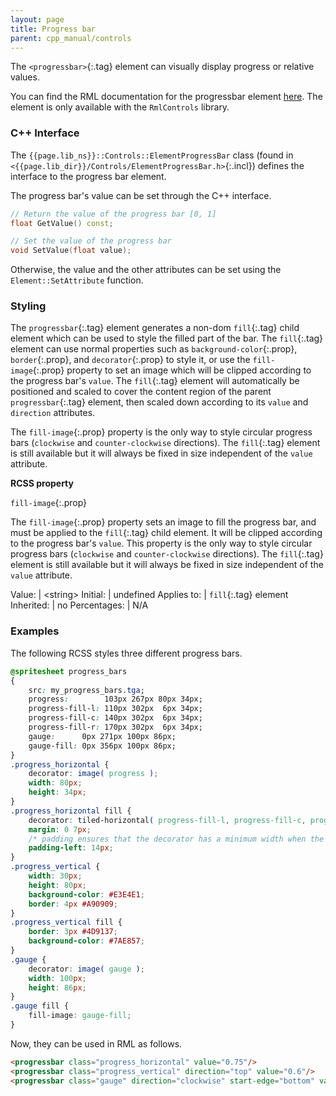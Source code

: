 ```yaml
---
layout: page
title: Progress bar
parent: cpp_manual/controls
---
```


The `<progressbar>`{:.tag} element can visually display progress or relative values.

You can find the RML documentation for the progressbar element [here]({{"pages/rml/data_display.html#progressbar"|relative_url}}). The element is only available with the `RmlControls` library.


### C++ Interface

The `{{page.lib_ns}}::Controls::ElementProgressBar` class (found in `<{{page.lib_dir}}/Controls/ElementProgressBar.h>`{:.incl}) defines the interface to the progress bar element.

The progress bar's value can be set through the C++ interface.

```cpp
// Return the value of the progress bar [0, 1]
float GetValue() const;

// Set the value of the progress bar
void SetValue(float value);
```

Otherwise, the value and the other attributes can be set using the `Element::SetAttribute` function.


### Styling

The `progressbar`{:.tag} element generates a non-dom `fill`{:.tag} child element which can be used to style the filled part of the bar. The `fill`{:.tag} element can use normal properties such as `background-color`{:.prop}, `border`{:.prop}, and `decorator`{:.prop} to style it, or use the `fill-image`{:.prop} property to set an image which will be clipped according to the progress bar's `value`. The `fill`{:.tag} element will automatically be positioned and scaled to cover the content region of the parent `progressbar`{:.tag} element, then scaled down according to its `value` and `direction` attributes.

The `fill-image`{:.prop} property is the only way to style circular progress bars (`clockwise` and `counter-clockwise` directions). The `fill`{:.tag} element is still available but it will always be fixed in size independent of the `value` attribute.


**RCSS property**

`fill-image`{:.prop}

The `fill-image`{:.prop} property sets an image to fill the progress bar, and must be applied to the `fill`{:.tag} child element. It will be clipped according to the progress bar's `value`. This property is the only way to style circular progress bars (`clockwise` and `counter-clockwise` directions). The `fill`{:.tag} element is still available but it will always be fixed in size independent of the `value` attribute.

Value: | \<string\>
Initial: | undefined
Applies to: | `fill`{:.tag} element
Inherited: | no
Percentages: | N/A


### Examples

The following RCSS styles three different progress bars.
```css
@spritesheet progress_bars
{
	src: my_progress_bars.tga;
	progress:        103px 267px 80px 34px;
	progress-fill-l: 110px 302px  6px 34px;
	progress-fill-c: 140px 302px  6px 34px;
	progress-fill-r: 170px 302px  6px 34px;
	gauge:      0px 271px 100px 86px;
	gauge-fill: 0px 356px 100px 86px;
}
.progress_horizontal { 
	decorator: image( progress );
	width: 80px;
	height: 34px;
}
.progress_horizontal fill {
	decorator: tiled-horizontal( progress-fill-l, progress-fill-c, progress-fill-r );
	margin: 0 7px;
	/* padding ensures that the decorator has a minimum width when the value is zero */
	padding-left: 14px;
}
.progress_vertical {
	width: 30px;
	height: 80px;
	background-color: #E3E4E1;
	border: 4px #A90909;
}
.progress_vertical fill {
	border: 3px #4D9137;
	background-color: #7AE857;
}
.gauge { 
	decorator: image( gauge );
	width: 100px;
	height: 86px;
}
.gauge fill { 
	fill-image: gauge-fill;
}
```
Now, they can be used in RML as follows.
```html
<progressbar class="progress_horizontal" value="0.75"/>
<progressbar class="progress_vertical" direction="top" value="0.6"/>
<progressbar class="gauge" direction="clockwise" start-edge="bottom" value="0.3"/>
```
